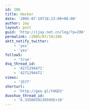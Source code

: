 ```yaml
---
id: 206
title: Hacker
date: '2005-07-19T18:23:00+08:00'
author: Jay
layout: post
guid: 'http://ijay.net.cn/log/?p=206'
permalink: /2005/07/19/206
aktt_notify_twitter:
    - 'yes'
    - 'yes'
follow5:
    - 'true'
dsq_thread_id:
    - '4271294471'
    - '4271294471'
views:
    - '3577'
shorturl:
    - 'http://goo.gl/tHGD3'
duoshuo_thread_id:
    - '6.3356039136595E+18'
---
```


